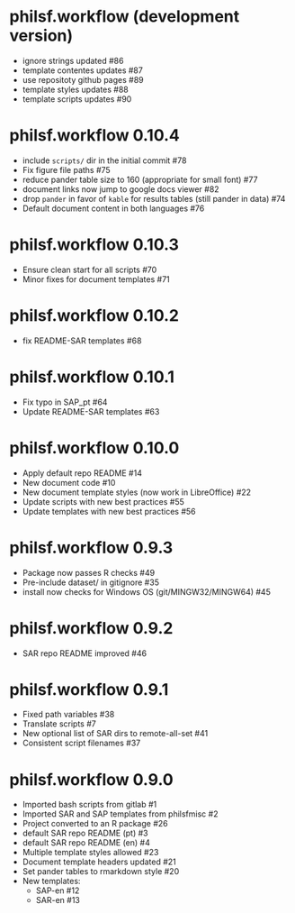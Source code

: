 # philsf.workflow (development version)

* ignore strings updated #86
* template contentes updates #87
* use repositoty github pages #89
* template styles updates #88
* template scripts updates #90

# philsf.workflow 0.10.4

* include `scripts/` dir in the initial commit #78
* Fix figure file paths #75
* reduce pander table size to 160 (appropriate for small font) #77
* document links now jump to google docs viewer #82
* drop `pander` in favor of `kable` for results tables (still pander in data) #74
* Default document content in both languages #76

# philsf.workflow 0.10.3

* Ensure clean start for all scripts #70
* Minor fixes for document templates #71

# philsf.workflow 0.10.2

* fix README-SAR templates #68

# philsf.workflow 0.10.1

* Fix typo in SAP_pt #64
* Update README-SAR templates #63

# philsf.workflow 0.10.0

* Apply default repo README #14
* New document code #10
* New document template styles (now work in LibreOffice) #22
* Update scripts with new best practices #55
* Update templates with new best practices #56

# philsf.workflow 0.9.3

* Package now passes R checks #49
* Pre-include dataset/ in gitignore #35
* install now checks for Windows OS (git/MINGW32/MINGW64) #45

# philsf.workflow 0.9.2

* SAR repo README improved #46

# philsf.workflow 0.9.1

* Fixed path variables #38
* Translate scripts #7
* New optional list of SAR dirs to remote-all-set #41
* Consistent script filenames #37

# philsf.workflow 0.9.0

* Imported bash scripts from gitlab #1
* Imported SAR and SAP templates from philsfmisc #2
* Project converted to an R package #26
* default SAR repo README (pt) #3
* default SAR repo README (en) #4
* Multiple template styles allowed #23
* Document template headers updated #21
* Set pander tables to rmarkdown style #20
* New templates:
    * SAP-en #12
    * SAR-en #13
